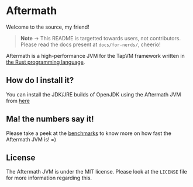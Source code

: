# Aftermath
Welcome to the source, my friend!

> **Note** -> This README is targetted towards users, not contributors. Please read the docs present at `docs/for-nerds/`, cheerio!

Aftermath is a high-performance JVM for the TapVM framework written in [the Rust programming language](https://rust-lang.org).

## How do I install it?
You can install the JDK/JRE builds of OpenJDK using the Aftermath JVM from [here](https://github.com/tapvm/aftermath)
<!--- TODO --->

## Ma! the numbers say it!
Please take a peek at the [benchmarks](/docs/benchmarks.md) to know more on how fast the Aftermath JVM is! =)

## License
The Aftermath JVM is under the MIT license. Please look at the `LICENSE` file for more information regarding this.
